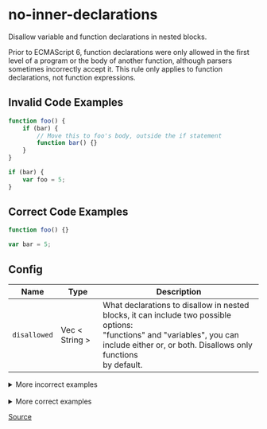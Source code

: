 <!--
 generated docs file, do not edit by hand, see xtask/docgen 
-->
# no-inner-declarations

Disallow variable and function declarations in nested blocks.

Prior to ECMAScript 6, function declarations were only allowed in the first level of a program
or the body of another function, although parsers sometimes incorrectly accept it. This rule only applies to
function declarations, not function expressions.

## Invalid Code Examples

```js
function foo() {
    if (bar) {
        // Move this to foo's body, outside the if statement
        function bar() {}
    }
}
```

```js
if (bar) {
    var foo = 5;
}
```

## Correct Code Examples

```js
function foo() {}

var bar = 5;
```

## Config
| Name | Type | Description |
| ---- | ---- | ----------- |
| `disallowed` | Vec < String > |  What declarations to disallow in nested blocks, it can include two possible options:<br>"functions" and "variables", you can include either or, or both. Disallows only functions<br>by default. |

<details>
 <summary> More incorrect examples </summary>

```js
if (test) { function doSomething() { } }
```

```js
if (foo)  function f(){}
```

```js
function bar() { if (foo) function f(){}; }
```

```js
function doSomething() { do { function somethingElse() { } } while (test); }
```

```js
(function() { if (test) { function doSomething() { } } }());
```

```js
if (foo){ function f(){ if(bar){ var a; } } }
```

```js
if (foo) function f(){ if(bar) var a; }
```
</details><br>
<details>
 <summary> More correct examples </summary>

```js
function doSomething() { }
```

```js
if (test) { let x = 1; }
```

```js
if (test) { const x = 1; }
```

```js
export const foo = [];
export function bar() {}
```
</details>

[Source](https://github.com/RDambrosio016/RSLint/tree/master/crates/rslint_core/src/groups/errors/no_inner_declarations.rs)